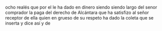 ocho realés que por el le ha dado en dinero siendo siendo largo del senor comprador la paga del derecho de Alcántara que ha satisfizo al señor receptor de ella quien en grueso de su respeto ha dado la coleta que se inserta y dice así y de